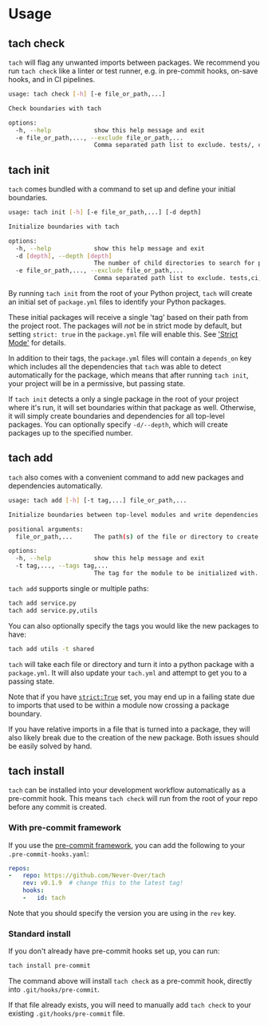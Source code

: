 # Usage

## tach check
`tach` will flag any unwanted imports between packages. We recommend you run `tach check` like a linter or test runner, e.g. in pre-commit hooks, on-save hooks, and in CI pipelines.

```bash
usage: tach check [-h] [-e file_or_path,...]

Check boundaries with tach

options:
  -h, --help            show this help message and exit
  -e file_or_path,..., --exclude file_or_path,...
                        Comma separated path list to exclude. tests/, ci/, etc.
```


## tach init
`tach` comes bundled with a command to set up and define your initial boundaries.

```bash
usage: tach init [-h] [-e file_or_path,...] [-d depth]

Initialize boundaries with tach

options:
  -h, --help            show this help message and exit
  -d [depth], --depth [depth]
                        The number of child directories to search for packages to initialize
  -e file_or_path,..., --exclude file_or_path,...
                        Comma separated path list to exclude. tests,ci,...
```

By running `tach init` from the root of your Python project, `tach` will create an initial set of `package.yml` files to identify your Python packages.

These initial packages will receive a single 'tag' based on their path from the project root. The packages will _not_ be in strict mode by default, but setting `strict: true` in the `package.yml` file will enable this. See ['Strict Mode'](strict-mode.md) for details.

In addition to their tags, the `package.yml` files will contain a `depends_on` key which includes all the dependencies that `tach` was able to detect automatically for the package, which means that after running `tach init`, your project will be in a permissive, but passing state.

If `tach init` detects a only a single package in the root of your project where it's run, it will set boundaries within that package as well. Otherwise, it will simply create boundaries and dependencies for all top-level packages. You can optionally specify `-d/--depth`, which will create packages up to the specified number. 


## tach add
`tach` also comes with a convenient command to add new packages and dependencies automatically.
```bash 
usage: tach add [-h] [-t tag,...] file_or_path,...

Initialize boundaries between top-level modules and write dependencies to `tach.yml`

positional arguments:
  file_or_path,...      The path(s) of the file or directory to create a module boundary around. Use a comma-separated list for multiple.

options:
  -h, --help            show this help message and exit
  -t tag,..., --tags tag,...
                        The tag for the module to be initialized with. Use a comma-separated list for multiple.
```
`tach add` supports single or multiple paths:
```bash
tach add service.py
tach add service.py,utils 
```
You can also optionally specify the tags you would like the new packages to have:
```bash
tach add utils -t shared
```
`tach` will take each file or directory and turn it into a python package with a `package.yml`. It will also update your `tach.yml` and attempt to get you to a passing state.

Note that if you have [`strict:True`](strict-mode.md) set, you may end up in a failing state due to imports that used to be within a module now crossing a package boundary.

If you have relative imports in a file that is turned into a package, they will also likely break due to the creation of the new package. Both issues should be easily solved by hand.

## tach install
`tach` can be installed into your development workflow automatically as a pre-commit hook. This means `tach check` will run from the root of your repo before any commit is created.


### With pre-commit framework
If you use the [pre-commit framework](https://github.com/pre-commit/pre-commit), you can add the following to your `.pre-commit-hooks.yaml`:

```yaml
repos:
-   repo: https://github.com/Never-Over/tach
    rev: v0.1.9  # change this to the latest tag!
    hooks:
    -   id: tach
```

Note that you should specify the version you are using in the `rev` key.


### Standard install
If you don't already have pre-commit hooks set up, you can run:

```bash
tach install pre-commit
```

The command above will install `tach check` as a pre-commit hook, directly into `.git/hooks/pre-commit`.

If that file already exists, you will need to manually add `tach check` to your existing `.git/hooks/pre-commit` file.